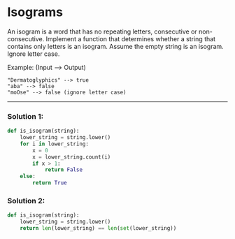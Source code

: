 # Isograms

An isogram is a word that has no repeating letters, consecutive or non-consecutive. Implement a function that determines whether a string that contains only letters is an isogram. Assume the empty string is an isogram. Ignore letter case.

Example: (Input --> Output)

```
"Dermatoglyphics" --> true
"aba" --> false
"moOse" --> false (ignore letter case)
```

---

### Solution 1:

```python
def is_isogram(string):
    lower_string = string.lower()
    for i in lower_string:
        x = 0
        x = lower_string.count(i)
        if x > 1:
            return False
    else:
        return True
```

### Solution 2:

```python
def is_isogram(string):
    lower_string = string.lower()
    return len(lower_string) == len(set(lower_string))
```
